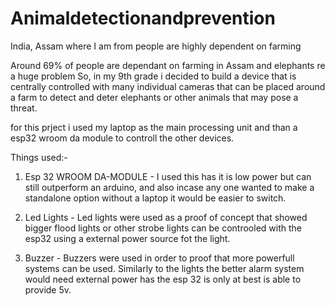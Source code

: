 # Animaldetectionandprevention



India, Assam where I am from people are highly dependent on farming 

Around 69% of people are dependant on farming in Assam and elephants re a huge problem So,  in my 9th grade i decided to build a device that is centrally controlled with many individual cameras that can be placed around a farm to detect and deter elephants or other animals that may pose a threat.

for this prject i used my laptop as the main processing unit and than a esp32 wroom da module to  controll the other devices.

Things used:-

1. Esp 32 WROOM DA-MODULE - I used this has it is low power but can still outperform an arduino, and also incase any one wanted to make a standalone option without a laptop it would be easier to switch.

2. Led Lights - Led lights were used as a proof of concept that showed bigger flood lights or other strobe lights can be controoled with the esp32 using a external power source fot the light.

3. Buzzer - Buzzers were used in order to proof that more powerfull systems can be used. Similarly to the lights the better alarm system would need external power has the esp 32 is only at best is able to provide 5v.


